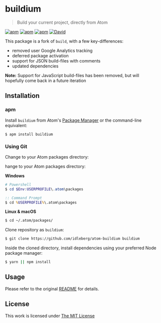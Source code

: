 # buildium

> Build your current project, directly from Atom

[![apm](https://flat.badgen.net/apm/license/buildium)](https://atom.io/packages/buildium)
[![apm](https://flat.badgen.net/apm/v/buildium)](https://atom.io/packages/buildium)
[![apm](https://flat.badgen.net/apm/dl/buildium)](https://atom.io/packages/buildium)
[![David](https://flat.badgen.net/david/dep/idleberg/atom-buildium)](https://david-dm.org/idleberg/atom-buildium)

This package is a fork of `build`, with a few key-differences:

- removed user Google Analytics tracking
- deferred package activation
- support for JSON build-files with comments
- updated dependencies

**Note:** Support for JavaScript build-files has been removed, but will hopefully come back in a future iteration

## Installation

### apm

Install `buildium` from Atom's [Package Manager](http://flight-manual.atom.io/using-atom/sections/atom-packages/) or the command-line equivalent:

`$ apm install buildium`

### Using Git

Change to your Atom packages directory:

hange to your Atom packages directory:

**Windows**

```powershell
# Powershell
$ cd $Env:USERPROFILE\.atom\packages
```

```cmd
:: Command Prompt
$ cd %USERPROFILE%\.atom\packages
```

**Linux & macOS**

```bash
$ cd ~/.atom/packages/
```

Clone repository as `buildium`:

```bash
$ git clone https://github.com/idleberg/atom-buildium buildium
```

Inside the cloned directory, install dependencies using your preferred Node package manager:

```bash
$ yarn || npm install
```

## Usage

Please refer to the original [README](https://github.com/noseglid/atom-build#readme) for details.

## License

This work is licensed under [The MIT License](https://opensource.org/licenses/MIT)
